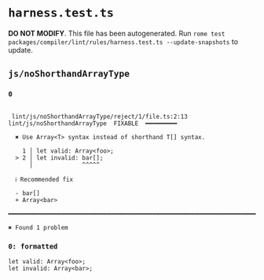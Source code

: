 # `harness.test.ts`

**DO NOT MODIFY**. This file has been autogenerated. Run `rome test packages/compiler/lint/rules/harness.test.ts --update-snapshots` to update.

## `js/noShorthandArrayType`

### `0`

```

 lint/js/noShorthandArrayType/reject/1/file.ts:2:13 lint/js/noShorthandArrayType  FIXABLE  ━━━━━━━━━

  ✖ Use Array<T> syntax instead of shorthand T[] syntax.

    1 │ let valid: Array<foo>;
  > 2 │ let invalid: bar[];
      │              ^^^^^

  ℹ Recommended fix

  - bar[]
  + Array<bar>

━━━━━━━━━━━━━━━━━━━━━━━━━━━━━━━━━━━━━━━━━━━━━━━━━━━━━━━━━━━━━━━━━━━━━━━━━━━━━━━━━━━━━━━━━━━━━━━━━━━━

✖ Found 1 problem

```

### `0: formatted`

```
let valid: Array<foo>;
let invalid: Array<bar>;

```
